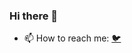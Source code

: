 ### Hi there 👋

<!--
**cbastienbaron/cbastienbaron** is a ✨ _special_ ✨ repository because its `README.md` (this file) appears on your GitHub profile.
-->


- 📫 How to reach me: [🐦](https://twitter.com/cbastienbaron)
